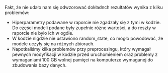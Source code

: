 Fakt, że nie udało nam się odwzorować dokładnch rezultatów wynika z kilku problemów:
- Hiperparametry podawane w raporcie nie zgadzały się z tymi w kodzie. Do części modeli podane były zupełnie różne wartości, a do reszty w raporcie nie było ich w ogóle. 
- W kodzie nigdzie nie ustawiono random_state, co mogło powodować, że modele uczyły się na różnych zbiorach. 
- Napotkaliśmy kilka problemów przy preprocesingu, który wymagał pewnych modyfikacji w kodzie przed uruchomieniem oraz problemy z wymaganiami 100 GB wolnej pamięci na komputerze wymaganej do zbudowania bazy danych.

